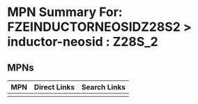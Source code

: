 



# MPN Summary For: FZEINDUCTORNEOSIDZ28S2 > inductor-neosid : Z28S_2

## MPNs
  

|MPN|Direct Links|Search Links|
| :--- | :--- | :--- |
||||
